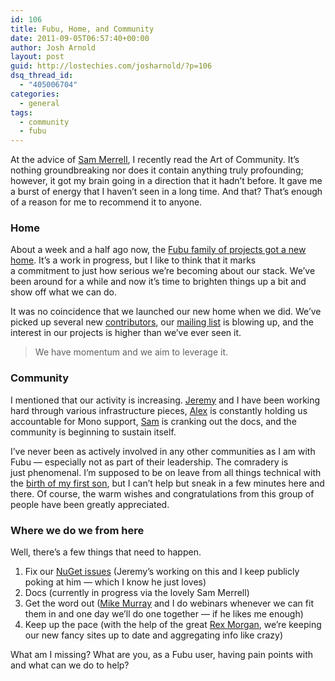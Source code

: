 ```yaml
---
id: 106
title: Fubu, Home, and Community
date: 2011-09-05T06:57:40+00:00
author: Josh Arnold
layout: post
guid: http://lostechies.com/josharnold/?p=106
dsq_thread_id:
  - "405006704"
categories:
  - general
tags:
  - community
  - fubu
---
```

At the advice of [Sam Merrell](http://twitter.com/smerrell), I recently read the Art of Community. It&#8217;s nothing groundbreaking nor does it contain anything truly profounding; however, it got my brain going in a direction that it hadn&#8217;t before. It gave me a burst of energy that I haven&#8217;t seen in a long time. And that? That&#8217;s enough of a reason for me to recommend it to anyone.

### Home

About a week and a half ago now, the [Fubu family of projects got a new home](http://fubu-project.org). It&#8217;s a work in progress, but I like to think that it marks a commitment to just how serious we&#8217;re becoming about our stack. We&#8217;ve been around for a while and now it&#8217;s time to brighten things up a bit and show off what we can do.

It was no coincidence that we launched our new home when we did. We&#8217;ve picked up several new [contributors](http://mvc.fubu-project.org/#contributors), our [mailing list](http://groups.google.com/group/fubumvc-devel) is blowing up, and the interest in our projects is higher than we&#8217;ve ever seen it.

> We have momentum and we aim to leverage it.

### Community

I mentioned that our activity is increasing. [Jeremy](http://codebetter.com/jeremymiller) and I have been working hard through various infrastructure pieces, [Alex](http://twitter.com/ahjohannessen) is constantly holding us accountable for Mono support, [Sam](http://twitter.com/smerrell) is cranking out the docs, and the community is beginning to sustain itself.

I&#8217;ve never been as actively involved in any other communities as I am with Fubu &#8212; especially not as part of their leadership. The comradery is just phenomenal. I&#8217;m supposed to be on leave from all things technical with the [birth of my first son](http://twitpic.com/6doxky), but I can&#8217;t help but sneak in a few minutes here and there. Of course, the warm wishes and congratulations from this group of people have been greatly appreciated.

### Where we do we from here

Well, there&#8217;s a few things that need to happen.

  1. Fix our [NuGet issues](http://groups.google.com/group/fubumvc-devel/browse_thread/thread/b83070e42de43e52) (Jeremy&#8217;s working on this and I keep publicly poking at him &#8212; which I know he just loves)
  2. Docs (currently in progress via the lovely Sam Merrell)
  3. Get the word out ([Mike Murray](http://twitter.com/mkmurray) and I do webinars whenever we can fit them in and one day we&#8217;ll do one together &#8212; if he likes me enough)
  4. Keep up the pace (with the help of the great [Rex Morgan](http://rexflex.net), we&#8217;re keeping our new fancy sites up to date and aggregating info like crazy)

What am I missing? What are you, as a Fubu user, having pain points with and what can we do to help?